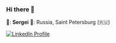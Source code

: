 
### Hi there 👋

:man:: **Sergei**
:round_pushpin:: Russia, Saint Petersburg (:ru:)<br />

[![LinkedIn Profile](https://img.shields.io/badge/Sergei%20Koltsov--lightgrey?logo=linkedin&style=social)](https://www.linkedin.com/in/sergei-koltsov-a4b535b7)
